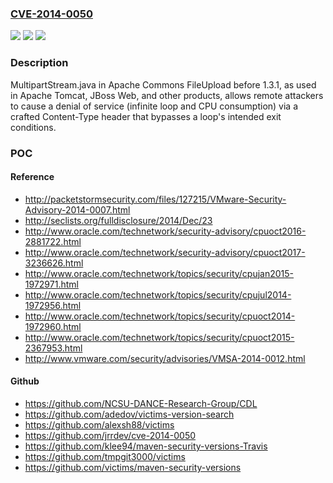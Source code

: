### [CVE-2014-0050](https://cve.mitre.org/cgi-bin/cvename.cgi?name=CVE-2014-0050)
![](https://img.shields.io/static/v1?label=Product&message=n%2Fa&color=blue)
![](https://img.shields.io/static/v1?label=Version&message=n%2Fa&color=blue)
![](https://img.shields.io/static/v1?label=Vulnerability&message=n%2Fa&color=brighgreen)

### Description

MultipartStream.java in Apache Commons FileUpload before 1.3.1, as used in Apache Tomcat, JBoss Web, and other products, allows remote attackers to cause a denial of service (infinite loop and CPU consumption) via a crafted Content-Type header that bypasses a loop's intended exit conditions.

### POC

#### Reference
- http://packetstormsecurity.com/files/127215/VMware-Security-Advisory-2014-0007.html
- http://seclists.org/fulldisclosure/2014/Dec/23
- http://www.oracle.com/technetwork/security-advisory/cpuoct2016-2881722.html
- http://www.oracle.com/technetwork/security-advisory/cpuoct2017-3236626.html
- http://www.oracle.com/technetwork/topics/security/cpujan2015-1972971.html
- http://www.oracle.com/technetwork/topics/security/cpujul2014-1972956.html
- http://www.oracle.com/technetwork/topics/security/cpuoct2014-1972960.html
- http://www.oracle.com/technetwork/topics/security/cpuoct2015-2367953.html
- http://www.vmware.com/security/advisories/VMSA-2014-0012.html

#### Github
- https://github.com/NCSU-DANCE-Research-Group/CDL
- https://github.com/adedov/victims-version-search
- https://github.com/alexsh88/victims
- https://github.com/jrrdev/cve-2014-0050
- https://github.com/klee94/maven-security-versions-Travis
- https://github.com/tmpgit3000/victims
- https://github.com/victims/maven-security-versions

